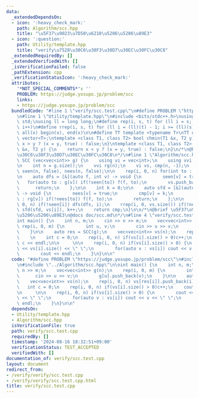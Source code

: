 ```yaml
---
data:
  _extendedDependsOn:
  - icon: ':heavy_check_mark:'
    path: Algorithm/scc.hpp
    title: "\u5F37\u9023\u7D50\u6210\u5206\u5206\u89E3"
  - icon: ':question:'
    path: Utility/template.hpp
    title: "verify\u7528\u30C6\u30F3\u30D7\u30EC\u30FC\u30C8"
  _extendedRequiredBy: []
  _extendedVerifiedWith: []
  _isVerificationFailed: false
  _pathExtension: cpp
  _verificationStatusIcon: ':heavy_check_mark:'
  attributes:
    '*NOT_SPECIAL_COMMENTS*': ''
    PROBLEM: https://judge.yosupo.jp/problem/scc
    links:
    - https://judge.yosupo.jp/problem/scc
  bundledCode: "#line 1 \"verify/scc.test.cpp\"\n#define PROBLEM \"https://judge.yosupo.jp/problem/scc\"\
    \n#line 1 \"Utility/template.hpp\"\n#include <bits/stdc++.h>\nusing namespace\
    \ std;\nusing ll = long long;\n#define rep(i, s, t) for (ll i = s; i < (ll)(t);\
    \ i++)\n#define rrep(i, s, t) for (ll i = (ll)(t) - 1; i >= (ll)(s); i--)\n#define\
    \ all(x) begin(x), end(x)\n\n#define TT template <typename T>\nTT using vec =\
    \ vector<T>;\ntemplate <class T1, class T2> bool chmin(T1 &x, T2 y) {\n    return\
    \ x > y ? (x = y, true) : false;\n}\ntemplate <class T1, class T2> bool chmax(T1\
    \ &x, T2 y) {\n    return x < y ? (x = y, true) : false;\n}\n/*\n@brief verify\u7528\
    \u30C6\u30F3\u30D7\u30EC\u30FC\u30C8\n*/\n#line 1 \"Algorithm/scc.hpp\"\nvec<int>\
    \ SCC (vec<vec<int>> g) {\n    using vi = vec<int>;\n    using vvi = vec<vi>;\n\
    \n    int n = g.size();\n    vvi rg(n);\n    vi vs, cmp(n, -1);\n    vec<bool>\
    \ seen(n, false), nees(n, false);\n\n    rep(i, 0, n) for(int to : g[i]) rg[to].push_back(i);\n\
    \n    auto dfs = [&](auto f, int v) -> void {\n        seen[v] = true;\n     \
    \   for(auto to : g[v]) if(!seen[to]) f(f, to);\n        vs.push_back(v);\n  \
    \      return;\n    };\n\n    int k = 0;\n\n    auto sfd = [&](auto f, int v)\
    \ -> void {\n        nees[v] = true;\n        cmp[v] = k;\n        for(int to\
    \ : rg[v]) if(!nees[to]) f(f, to);\n        return;\n    };\n\n    \n    rep(i,\
    \ 0, n) if(!seen[i]) dfs(dfs, i);\n    rrep(i, 0, vs.size()) if(!nees[vs[i]])\
    \ sfd(sfd, vs[i]), k++;\n    return cmp;\n}\n\n/*\n@brief \u5F37\u9023\u7D50\u6210\
    \u5206\u5206\u89E3\n@docs doc/scc.md\n*/\n#line 4 \"verify/scc.test.cpp\"\n\n\
    int main() {\n    int n, m;\n    cin >> n >> m;\n    vec<vec<int>> g(n);\n   \
    \ rep(i, 0, m) {\n        int u, v;\n        cin >> u >> v;\n        g[u].push_back(v);\n\
    \    }\n\n    auto res = SCC(g);\n    vec<vec<int>> vs(n);\n    rep(i, 0, n) vs[res[i]].push_back(i);\n\
    \    \n    int c = 0;\n    rep(i, 0, n) if(vs[i].size() > 0)c++;\n    cout <<\
    \ c << endl;\n\n     \n\n    rep(i, 0, n) if(vs[i].size() > 0) {\n        cout\
    \ << vs[i].size() << \" \";\n        for(auto v : vs[i]) cout << v << \" \";\n\
    \        cout << endl;\n    }\n}\n\n"
  code: "#define PROBLEM \"https://judge.yosupo.jp/problem/scc\"\n#include \"../Utility/template.hpp\"\
    \n#include \"../Algorithm/scc.hpp\"\n\nint main() {\n    int n, m;\n    cin >>\
    \ n >> m;\n    vec<vec<int>> g(n);\n    rep(i, 0, m) {\n        int u, v;\n  \
    \      cin >> u >> v;\n        g[u].push_back(v);\n    }\n\n    auto res = SCC(g);\n\
    \    vec<vec<int>> vs(n);\n    rep(i, 0, n) vs[res[i]].push_back(i);\n    \n \
    \   int c = 0;\n    rep(i, 0, n) if(vs[i].size() > 0)c++;\n    cout << c << endl;\n\
    \n     \n\n    rep(i, 0, n) if(vs[i].size() > 0) {\n        cout << vs[i].size()\
    \ << \" \";\n        for(auto v : vs[i]) cout << v << \" \";\n        cout <<\
    \ endl;\n    }\n}\n\n"
  dependsOn:
  - Utility/template.hpp
  - Algorithm/scc.hpp
  isVerificationFile: true
  path: verify/scc.test.cpp
  requiredBy: []
  timestamp: '2024-08-16 18:32:51+09:00'
  verificationStatus: TEST_ACCEPTED
  verifiedWith: []
documentation_of: verify/scc.test.cpp
layout: document
redirect_from:
- /verify/verify/scc.test.cpp
- /verify/verify/scc.test.cpp.html
title: verify/scc.test.cpp
---
```


